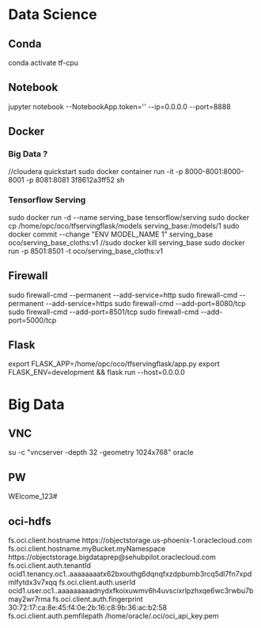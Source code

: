 
# Data Science

## Conda 

conda activate tf-cpu

## Notebook

jupyter notebook --NotebookApp.token='' --ip=0.0.0.0 --port=8888

## Docker

### Big Data ?

//cloudera quickstart
sudo docker container run -it -p 8000-8001:8000-8001 -p 8081:8081 3f8612a3ff52 sh

### Tensorflow Serving

sudo docker run -d --name serving_base tensorflow/serving
sudo docker cp /home/opc/oco/tfservingflask/models serving_base:/models/1
sudo docker commit --change "ENV MODEL_NAME 1" serving_base oco/serving_base_cloths:v1
//sudo docker kill serving_base
sudo docker run -p 8501:8501 -t oco/serving_base_cloths:v1

## Firewall

sudo firewall-cmd --permanent --add-service=http
sudo firewall-cmd --permanent --add-service=https
sudo firewall-cmd --add-port=8080/tcp
sudo firewall-cmd --add-port=8501/tcp
sudo firewall-cmd --add-port=5000/tcp

## Flask

export FLASK_APP=/home/opc/oco/tfservingflask/app.py
export FLASK_ENV=development && flask run --host=0.0.0.0

# Big Data

## VNC

su -c "vncserver -depth 32 -geometry 1024x768" oracle

## PW

WElcome_123#

## oci-hdfs

<property>
  <name>fs.oci.client.hostname</name>
  <value>https://objectstorage.us-phoenix-1.oraclecloud.com</value>
</property>

<property>
  <name>fs.oci.client.hostname.myBucket.myNamespace</name>
  <value>https://objectstorage.bigdataprep@sehubpilot.oraclecloud.com</value><!-- Use Phoenix for bigdataprep@sehubpilot -->
</property>

<property>
  <name>fs.oci.client.auth.tenantId</name>
  <value>ocid1.tenancy.oc1..aaaaaaaatx62bxouthg6dqnqfxzdpbumb3rcq5dl7fn7xpdmlfytdx3v7xqq</value>
</property>

<property>
  <name>fs.oci.client.auth.userId</name>
  <value>ocid1.user.oc1..aaaaaaaaadnydxfkoixuwmv6h4uvscixrlpzhxqe6wc3rwbu7bmay2wr7rma</value>
</property>

<property>
  <name>fs.oci.client.auth.fingerprint</name>
  <value>30:72:17:ca:8e:45:f4:0e:2b:16:c8:9b:36:ac:b2:58</value>
</property>

<property>
  <name>fs.oci.client.auth.pemfilepath</name>
  <value>/home/oracle/.oci/oci_api_key.pem</value>
</property>

